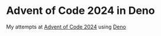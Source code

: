 # Advent of Code 2024 in Deno

My attempts at [Advent of Code 2024](https://adventofcode.com/2024) using [Deno](https://deno.com/)